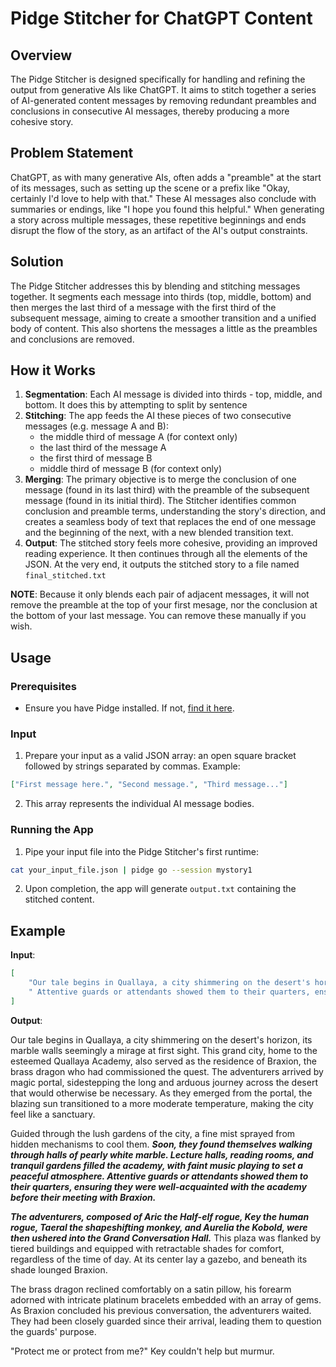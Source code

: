 # Pidge Stitcher for ChatGPT Content

## Overview
The Pidge Stitcher is designed specifically for handling and refining the output from generative AIs like ChatGPT. It aims to stitch together a series of AI-generated content messages by removing redundant preambles and conclusions in consecutive AI messages, thereby producing a more cohesive story.

## Problem Statement
ChatGPT, as with many generative AIs, often adds a "preamble" at the start of its messages, such as setting up the scene or a prefix like "Okay, certainly I'd love to help with that." These AI messages also conclude with summaries or endings, like "I hope you found this helpful."  When generating a story across multiple messages, these repetitive beginnings and ends disrupt the flow of the story, as an artifact of the AI's output constraints.

## Solution
The Pidge Stitcher addresses this by blending and stitching messages together. It segments each message into thirds (top, middle, bottom) and then merges the last third of a message with the first third of the subsequent message, aiming to create a smoother transition and a unified body of content.  This also shortens the messages a little as the preambles and conclusions are removed.

## How it Works

1. **Segmentation**: Each AI message is divided into thirds - top, middle, and bottom.  It does this by attempting to split by sentence
2. **Stitching**: The app feeds the AI these pieces of two consecutive messages (e.g. message A and B):
   - the middle third of message A (for context only)
   - the last third of the message A
   - the first third of message B
   - middle third of message B (for context only)
3. **Merging**: The primary objective is to merge the conclusion of one message (found in its last third) with the preamble of the subsequent message (found in its initial third). The Stitcher identifies common conclusion and preamble terms, understanding the story's direction, and creates a seamless body of text that replaces the end of one message and the beginning of the next, with a new blended transition text.
4. **Output**: The stitched story feels more cohesive, providing an improved reading experience.  It then continues through all the elements of the JSON.  At the very end, it outputs the stitched story to a file named `final_stitched.txt`

**NOTE**: Because it only blends each pair of adjacent messages, it will not remove the preamble at the top of your first mesage, nor the conclusion at the bottom of your last message.  You can remove these manually if you wish.

## Usage

### Prerequisites

- Ensure you have Pidge installed. If not, [find it here](https://github.com/unlox775/project-roe).

### Input

1. Prepare your input as a valid JSON array: an open square bracket followed by strings separated by commas. Example:

```json
["First message here.", "Second message.", "Third message..."]
```

2. This array represents the individual AI message bodies.

### Running the App

1. Pipe your input file into the Pidge Stitcher's first runtime:

```bash
cat your_input_file.json | pidge go --session mystory1
```

2. Upon completion, the app will generate `output.txt` containing the stitched content.

## Example

**Input**:

```json
[
    "Our tale begins in Quallaya, a city shimmering on the desert's horizon, its marble walls seemingly a mirage at first sight.  This grand city, home to the esteemed Quallaya Academy, also served as the residence of Braxion, the brass dragon who had commissioned the quest.  The adventurers arrived by magic portal, sidestepping the long and arduous journey across the desert that would otherwise be necessary.  As they emerged from the portal, the blazing sun transitioned to a more moderate temperature, making the city feel like a sanctuary.\n\n Guided through the lush gardens of the city, a fine mist sprayed from hidden mechanisms to cool them.  Soon, they found themselves walking through halls of pearly white marble.  Lecture halls, reading rooms, and tranquil gardens filled the academy, with faint music playing to set a peaceful atmosphere. ",
    " Attentive guards or attendants showed them to their quarters, ensuring they were well-acquainted with the academy before their meeting with Braxion.\n\n The adventurers, composed of Aric the Half-elf rogue, Key the human rogue, Taeral the shapeshifting monkey, and Aurelia the Kobold, were then ushered into the Grand Conversation Hall.  This plaza was flanked by tiered buildings and equipped with retractable shades for comfort, regardless of the time of day.  At its center lay a gazebo, and beneath its shade lounged Braxion.\n\n The brass dragon reclined comfortably on a satin pillow, his forearm adorned with intricate platinum bracelets embedded with an array of gems.  As Braxion concluded his previous conversation, the adventurers waited.  They had been closely guarded since their arrival, leading them to question the guards' purpose. \n\n\"Protect me or protect from me?\" Key couldn't help but murmur.\n\n\"From you, mostly,\" confirmed one of the guards, solidifying the atmosphere of caution that enveloped them.\n\n"
]
```

**Output**:

Our tale begins in Quallaya, a city shimmering on the desert's horizon, its marble walls seemingly a mirage at first sight.  This grand city, home to the esteemed Quallaya Academy, also served as the residence of Braxion, the brass dragon who had commissioned the quest.  The adventurers arrived by magic portal, sidestepping the long and arduous journey across the desert that would otherwise be necessary.  As they emerged from the portal, the blazing sun transitioned to a more moderate temperature, making the city feel like a sanctuary.

Guided through the lush gardens of the city, a fine mist sprayed from hidden mechanisms to cool them.  ***Soon, they found themselves walking through halls of pearly white marble.  Lecture halls, reading rooms, and tranquil gardens filled the academy, with faint music playing to set a peaceful atmosphere.   Attentive guards or attendants showed them to their quarters, ensuring they were well-acquainted with the academy before their meeting with Braxion.***

***The adventurers, composed of Aric the Half-elf rogue, Key the human rogue, Taeral the shapeshifting monkey, and Aurelia the Kobold, were then ushered into the Grand Conversation Hall.***  This plaza was flanked by tiered buildings and equipped with retractable shades for comfort, regardless of the time of day.  At its center lay a gazebo, and beneath its shade lounged Braxion.

The brass dragon reclined comfortably on a satin pillow, his forearm adorned with intricate platinum bracelets embedded with an array of gems.  As Braxion concluded his previous conversation, the adventurers waited.  They had been closely guarded since their arrival, leading them to question the guards' purpose. 

"Protect me or protect from me?" Key couldn't help but murmur.
